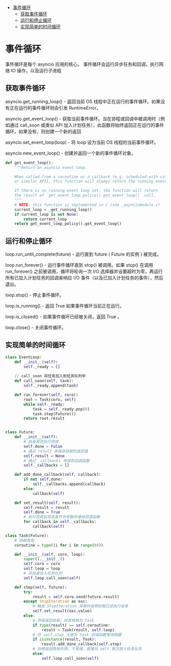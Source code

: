 - [事件循环](#事件循环)
  - [获取事件循环](#获取事件循环)
  - [运行和停止循环](#运行和停止循环)
  - [实现简单的时间循环](#实现简单的时间循环)

# 事件循环

事件循环是每个 asyncio 应用的核心。 事件循环会运行异步任务和回调，执行网络 IO 操作，以及运行子进程

## 获取事件循环

asyncio.get_running_loop() - 返回当前 OS 线程中正在运行的事件循环。如果没有正在运行的事件循环则会引发 RuntimeError。

asyncio.get_event_loop() - 获取当前事件循环。当在协程或回调中被调用时（例如通过 call_soon 或类似 API 加入计划任务），此函数将始终返回正在运行的事件循环。如果没有，则创建一个新的返回

asyncio.set_event_loop(loop) - 将 loop 设为当前 OS 线程的当前事件循环。

asyncio.new_event_loop() - 创建并返回一个新的事件循环对象。

```python
def get_event_loop():
    """Return an asyncio event loop.

    When called from a coroutine or a callback (e.g. scheduled with call_soon
    or similar API), this function will always return the running event loop.

    If there is no running event loop set, the function will return
    the result of `get_event_loop_policy().get_event_loop()` call.
    """
    # NOTE: this function is implemented in C (see _asynciomodule.c)
    current_loop = _get_running_loop()
    if current_loop is not None:
        return current_loop
    return get_event_loop_policy().get_event_loop()
```


## 运行和停止循环

loop.run_until_complete(future) - 运行直到 future ( Future 的实例 ) 被完成。

loop.run_forever() - 运行事件循环直到 stop() 被调用。如果 stop() 在调用 run_forever() 之前被调用，循环将轮询一次 I/O 选择器并设置超时为零，再运行所有已加入计划任务的回调来响应 I/O 事件（以及已加入计划任务的事件），然后退出。

loop.stop() - 停止事件循环。

loop.is_running() - 返回 True 如果事件循环当前正在运行。

loop.is_closed() - 如果事件循环已经被关闭，返回 True 。

loop.close() - 关闭事件循环。


## 实现简单的时间循环

```python
class EventLoop:
    def __init__(self):
        self._ready = []
    
    // call_soon 将任务加入到任务队列中
    def call_soon(self, task):
        self._ready.append(task)

    def run_forever(self, coro):
        root = Task(coro, self)
        while self._ready:
            task = self._ready.pop(0)
            task.step(Future())
        return root.result


class Future:
    def __init__(self):
        # 自身是否执行完成
        self.done = False
        # 通过 result 来保存协程的返回值
        self.result = None
        # 通过 _callbacks 来保存回调函数
        self._callbacks = []

    def add_done_callback(self, callback):
        if not self.done:
            self._callbacks.append(callback)
        else:
            callback(self)

    def set_result(self, result):
        self.result = result
        self.done = True
        # 执行完成后将自身作为参数传递给回调函数
        for callback in self._callbacks:
            callback(self)

class Task(Future):
    # 协程类型
    coroutine = type((i for i in range(0)))

    def __init__(self, coro, loop):
        super().__init__()
        self.coro = coro
        self.loop = loop
        # 将自身加入任务队列
        self.loop.call_soon(self)

    def step(self, future):
        try:
            result = self.coro.send(future.result)
        except StopIteration as exc:
            # 触发 StopIteration 异常时说明协程已经执行结束
            self.set_result(exc.value)
        else:
            # 协程返回协程，将其转换为 Task
            if type(result) == self.coroutine:
                result = Task(result, self.loop)
            # 将 self.step 注册为 task 回调函数等待唤醒
            if isinstance(result, Task):
                result.add_done_callback(self.step)
            # 协程返回其他东西，不受理，直接将 self 再次放入任务队列
            else:
                self.loop.call_soon(self)
```
